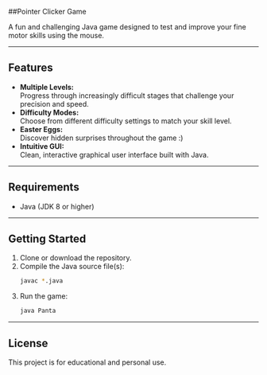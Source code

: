 ##Pointer Clicker Game

A fun and challenging Java game designed to test and improve your fine motor skills using the mouse.

---

## Features

- **Multiple Levels:**  
  Progress through increasingly difficult stages that challenge your precision and speed.
- **Difficulty Modes:**  
  Choose from different difficulty settings to match your skill level.
- **Easter Eggs:**  
  Discover hidden surprises throughout the game :)
- **Intuitive GUI:**  
  Clean, interactive graphical user interface built with Java.

---

## Requirements

- Java (JDK 8 or higher)

---

## Getting Started

1. Clone or download the repository.
2. Compile the Java source file(s):
    ```bash
    javac *.java
    ```
3. Run the game:
    ```bash
    java Panta
    ```
---

## License

This project is for educational and personal use.
